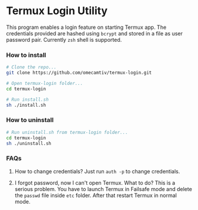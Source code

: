 # Termux Login Utility

This program enables a login feature on starting Termux app. 
The credentials provided are hashed using `bcrypt` and stored in a file as user password pair. 
Currently `zsh` shell is supported. 

### How to install

```zsh
# Clone the repo...
git clone https://github.com/omecamtiv/termux-login.git

# Open termux-login folder...
cd termux-login

# Run install.sh
sh ./install.sh
```

### How to uninstall
```zsh
# Run uninstall.sh from termux-login folder...
cd termux-login
sh ./uninstall.sh
```

### FAQs
1. How to change credentials? 
Just run `auth -p` to change credentials.

2. I forgot password, now I can't open Termux. What to do? 
This is a serious problem. You have to launch Termux in Failsafe mode and delete the `passwd` file inside `etc` folder. After that restart Termux in normal mode.

